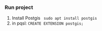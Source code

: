 ### Run project

1. Install Postgis
    ``` sudo apt install postgis```
2. in pqsl:
   ```CREATE EXTENSION postgis;```
